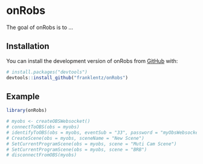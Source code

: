
<!-- README.md is generated from README.Rmd. Please edit that file -->

# onRobs

<!-- badges: start -->
<!-- badges: end -->

The goal of onRobs is to …

## Installation

You can install the development version of onRobs from
[GitHub](https://github.com/) with:

``` r
# install.packages("devtools")
devtools::install_github("franklentz/onRobs")
```

## Example

``` r
library(onRobs)

# myobs <- createOBSWebsocket() 
# connectToOBS(obs = myobs)
# identifyToOBS(obs = myobs, eventSub = "33", password = "myObsWebsocketsServerPassword")
# CreateScene(obs = myobs, sceneName = "New Scene")
# SetCurrentProgramScene(obs = myobs, scene = "Muti Cam Scene")
# SetCurrentProgramScene(obs = myobs, scene = "BRB")
# disconnectFromOBS(myobs)
```
